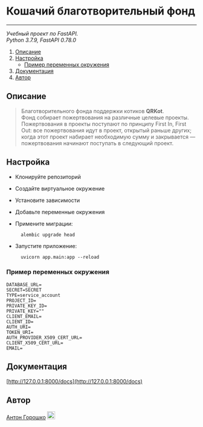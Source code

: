 # Кошачий благотворительный фонд

---

*Учебный проект по FastAPI.  
Python 3.7.9, FastAPI 0.78.0*

1. [Описание](#description)
2. [Настройка](#settings)
   * [Пример переменных окружения](#env)
3. [Документация](#docs)
4. [Автор](#author)

## Описание <a id="description"></a>

> Благотворительного фонда поддержки котиков **QRKot**.  
> Фонд собирает пожертвования на различные целевые проекты. Пожертвования 
> в проекты поступают по принципу First In, First Out: все пожертвования 
> идут в проект, открытый раньше других; когда этот проект набирает необходимую 
> сумму и закрывается — пожертвования начинают поступать в следующий проект.  

## Настройка <a id="settings"></a>

- Клонируйте репозиторий
- Создайте виртуальное окружение
- Установите зависимости
- Добавьте переменные окружения
- Примените миграции:
    
        alembic upgrade head

- Запустите приложение:

        uvicorn app.main:app --reload

### Пример переменных окружения <a id="env"></a>

    DATABASE_URL=
    SECRET=SECRET
    TYPE=service_account
    PROJECT_ID=
    PRIVATE_KEY_ID=
    PRIVATE_KEY=""
    CLIENT_EMAIL=
    CLIENT_ID=
    AUTH_URI=
    TOKEN_URI=
    AUTH_PROVIDER_X509_CERT_URL=
    CLIENT_X509_CERT_URL=
    EMAIL=

## Документация <a id="docs"></a>

[http://127.0.0.1:8000/docs](http://127.0.0.1:8000/docs)

## Автор <a id="author"></a>

[Антон Горошко](https://github.com/4u3o) <a href='https://t.me/goroshko'><img width="21px" src="https://cdn.cdnlogo.com/logos/t/39/telegram.svg"></a>